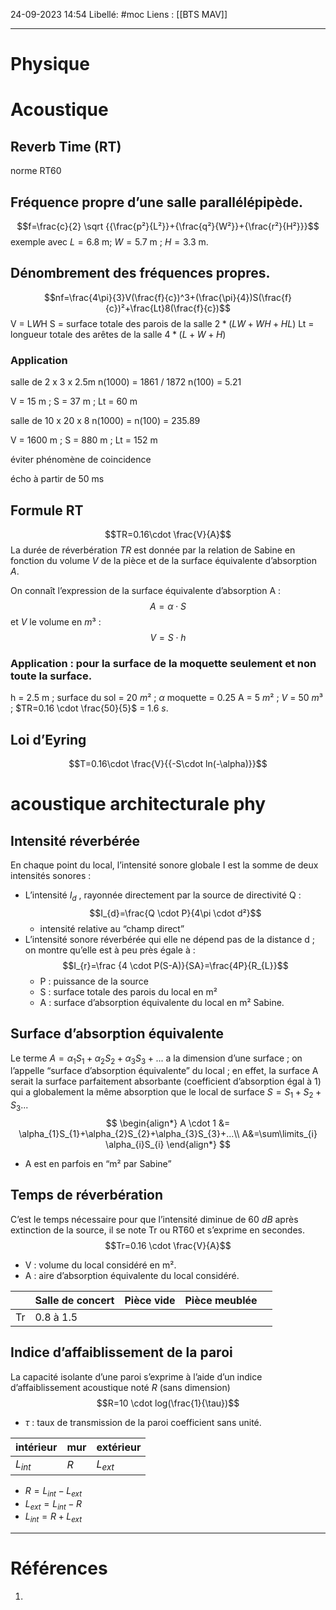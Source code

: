 24-09-2023 14:54
Libellé: #moc
Liens : [[BTS MAV]] 

---
# Physique

# Acoustique
## Reverb Time (RT)
norme RT60
## Fréquence propre d’une salle parallélépipède.
$$f=\frac{c}{2} \sqrt {{\frac{p²}{L²}}+{\frac{q²}{W²}}+{\frac{r²}{H²}}}$$
exemple avec $L=6.8$ m; $W=5.7$ m ; $H=3.3$ m. 

## Dénombrement des fréquences propres.
$$nf=\frac{4\pi}{3}V(\frac{f}{c})^3+(\frac{\pi}{4})S(\frac{f}{c})²+\frac{Lt}8(\frac{f}{c})$$
V = L*W*H
S = surface totale des parois de la salle $2*(LW+WH+HL)$
Lt = longueur totale des arêtes de la salle $4*(L+W+H)$
### Application

salle de 2 x 3 x 2.5m
n(1000) = 1861 / 1872 
n(100) = 5.21

V = 15 m ; S = 37 m ; Lt = 60 m

salle de 10 x 20 x 8
n(1000) = 
n(100) = 235.89

V = 1600 m ; S = 880 m ; Lt = 152 m

éviter phénomène de coincidence

écho à partir de 50 ms
## Formule RT
$$TR=0.16\cdot \frac{V}{A}$$
La durée de réverbération $TR$ est donnée par la relation de Sabine en fonction du volume $V$ de la pièce et de la surface équivalente d’absorption $A$.

On connaît l’expression de la surface équivalente d’absorption A : 
$$A=\alpha \cdot S$$
et $V$ le volume en $m³$ :
$$V=S\cdot h$$
### Application : pour la surface de la moquette seulement et non toute la surface.
h = 2.5 m ; surface du sol = 20 $m²$ ; $\alpha$ moquette = 0.25
A = 5 $m²$ ; $V$ = 50 $m³$ ; $TR=0.16 \cdot \frac{50}{5}$ = 1.6 $s$.

## Loi d’Eyring
$$T=0.16\cdot \frac{V}{{-S\cdot ln(-\alpha)}}$$
# acoustique architecturale phy
## Intensité réverbérée
En chaque point du local, l’intensité sonore globale I est la somme de deux intensités sonores :
- L’intensité $I_{d}$ , rayonnée directement par la source de directivité Q : $$I_{d}=\frac{Q \cdot P}{4\pi \cdot d²}$$
	- intensité relative au “champ direct”
- L’intensité sonore réverbérée qui elle ne dépend pas de la distance d ; on montre qu’elle est à peu près égale à : $$I_{r}=\frac {4 \cdot P(S-A)}{SA}=\frac{4P}{R_{L}}$$
	- P : puissance de la source 
	- S : surface totale des parois du local en m² 
	- A : surface d’absorption équivalente du local en m² Sabine.
## Surface d’absorption équivalente 
Le terme $A=\alpha_{1}S_1+\alpha_{2}S_{2}+\alpha_{3}S_{3}+...$ a la dimension d’une surface ; on l’appelle “surface d’absorption équivalente” du local ; en effet, la surface A serait la surface parfaitement absorbante (coefficient d’absorption égal à 1) qui a globalement la même absorption que le local de surface $S=S_{1}+S_{2}+S_{3}...$
$$
\begin{align*}
A \cdot 1 &= \alpha_{1}S_{1}+\alpha_{2}S_{2}+\alpha_{3}S_{3}+...\\
A&=\sum\limits_{i} \alpha_{i}S_{i}
\end{align*}
$$

- A est en parfois en “m² par Sabine”

## Temps de réverbération
C’est le temps nécessaire pour que l’intensité diminue de 60 $dB$ après extinction de la source, il se note Tr ou RT60 et s’exprime en secondes.
$$Tr=0.16 \cdot \frac{V}{A}$$
- V : volume du local considéré en m².
- A : aire d’absorption équivalente du local considéré.

|  | Salle de concert | Pièce vide | Pièce meublée  |  |
| ---- | ---- | ---- | ---- | ---- |
| Tr | 0.8 à 1.5 |  |  |  |

## Indice d’affaiblissement de la paroi
La capacité isolante d’une paroi s’exprime à l’aide d’un indice d’affaiblissement acoustique noté $R$ (sans dimension) $$R=10 \cdot log(\frac{1}{\tau})$$
- $\tau$ : taux de transmission de la paroi coefficient sans unité.

| intérieur | mur | extérieur |
| ---- | ---- | ---- |
| $L_{int}$ | $R$ | $L_{ext}$ |
- $R = L_{int} - L_{ext}$
- $L_{ext} = L_{int} - R$
- $L_{int} = R + L_{ext}$

---
# Références
1. 